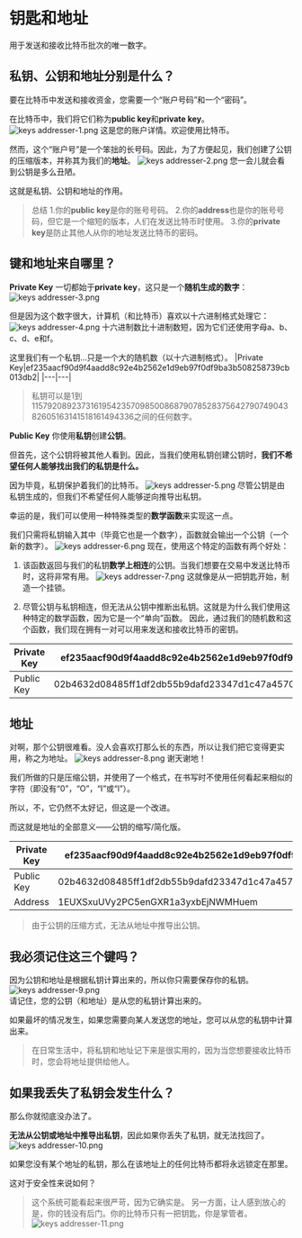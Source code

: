 # 钥匙和地址
用于发送和接收比特币批次的唯一数字。

## 私钥、公钥和地址分别是什么？
要在比特币中发送和接收资金，您需要一个“账户号码”和一个“密码”。

在比特币中，我们将它们称为**public key**和**private key**。
![keys addresser-1.png](img/keys_addresses-1%20(1).png)
这是您的账户详情。欢迎使用比特币。

然而，这个“账户号”是一个笨拙的长号码。因此，为了方便起见，我们创建了公钥的压缩版本，并称其为我们的**地址**。
![keys addresser-2.png](img/keys_addresses-2%20(1).png)
您一会儿就会看到公钥是多么丑陋。

这就是私钥、公钥和地址的作用。
>总结
1.你的**public key**是你的账号号码。
2.你的**address**也是你的账号号码，但它是一个缩短的版本，人们在发送比特币时使用。
3.你的**private key**是防止其他人从你的地址发送比特币的密码。

## 键和地址来自哪里？
**Private Key**
一切都始于**private key**，这只是一个**随机生成的数字**：
![keys addresser-3.png](img/keys_addresses-3%20(1).png)

但是因为这个数字很大，计算机（和比特币）喜欢以十六进制格式处理它：
![keys addresser-4.png](img/keys_addresses-4%20(1).png)
十六进制数比十进制数短，因为它们还使用字母a、b、c、d、e和f。

这里我们有一个私钥...只是一个大的随机数（以十六进制格式）。
|Private Key|ef235aacf90d9f4aadd8c92e4b2562e1d9eb97f0df9ba3b508258739cb013db2|
|---|---|
>私钥可以是1到115792089237316195423570985008687907852837564279074904382605163141518161494336之间的任何数字。

**Public Key**
你使用**私钥**创建**公钥**。

但首先，这个公钥将被其他人看到。因此，当我们使用私钥创建公钥时，**我们不希望任何人能够找出我们的私钥是什么。**

因为毕竟，私钥保护着我们的比特币。
![keys addresser-5.png](img/keys_addresses-5%20(1).png)
尽管公钥是由私钥生成的，但我们不希望任何人能够逆向推导出私钥。

幸运的是，我们可以使用一种特殊类型的**数学函数**来实现这一点。

我们只需将私钥输入其中（毕竟它也是一个数字），函数就会输出一个公钥（一个新的数字）。
![keys addresser-6.png](img/keys_addresses-6%20(1).png)
现在，使用这个特定的函数有两个好处：

1. 该函数返回与我们的私钥**数学上相连**的公钥。当我们想要在交易中发送比特币时，这将非常有用。
![keys addresser-7.png](img/keys_addresses-7%20(1).png)
这就像是从一把钥匙开始，制造一个挂锁。

2. 尽管公钥与私钥相连，但无法从公钥中推断出私钥。这就是为什么我们使用这种特定的数学函数，因为它是一个“单向”函数。
因此，通过我们的随机数和这个函数，我们现在拥有一对可以用来发送和接收比特币的密钥。

|Private Key|ef235aacf90d9f4aadd8c92e4b2562e1d9eb97f0df9ba3b508258739cb013db2|
|---|---|
|Public Key|02b4632d08485ff1df2db55b9dafd23347d1c47a457072a1e87be26896549a8737|

## 地址
对啊，那个公钥很难看。没人会喜欢打那么长的东西，所以让我们把它变得更实用，称之为地址。
![keys addresser-8.png](img/keys_addresses-8%20(1).png)
谢天谢地！

我们所做的只是压缩公钥，并使用了一个格式，在书写时不使用任何看起来相似的字符（即没有“0”，“O”，“I”或“l”）。

所以，不，它仍然不太好记，但这是一个改进。

而这就是地址的全部意义——公钥的缩写/简化版。

|Private Key|ef235aacf90d9f4aadd8c92e4b2562e1d9eb97f0df9ba3b508258739cb013db2|
|---|---|
|Public Key|02b4632d08485ff1df2db55b9dafd23347d1c47a457072a1e87be26896549a8737|
|Address|	1EUXSxuUVy2PC5enGXR1a3yxbEjNWMHuem|

>由于公钥的压缩方式，无法从地址中推导出公钥。

## 我必须记住这三个键吗？
因为公钥和地址是根据私钥计算出来的，所以你只需要保存你的私钥。
![keys addresser-9.png](img/keys_addresses-9%20(1).png)\
请记住，您的公钥（和地址）是从您的私钥计算出来的。

如果最坏的情况发生，如果您需要向某人发送您的地址，您可以从您的私钥中计算出来。

>在日常生活中，将私钥和地址记下来是很实用的，因为当您想要接收比特币时，您会将地址提供给他人。

## 如果我丢失了私钥会发生什么？

那么你就彻底没办法了。

**无法从公钥或地址中推导出私钥**，因此如果你丢失了私钥，就无法找回了。
![keys addresser-10.png](img/keys_addresses-10%20(1).png)

如果您没有某个地址的私钥，那么在该地址上的任何比特币都将永远锁定在那里。

这对于安全性来说如何？
>这个系统可能看起来很严苛，因为它确实是。
另一方面，让人感到放心的是，你的钱没有后门。你的比特币只有一把钥匙，你是掌管者。
![keys addresser-11.png](img/keys_addresses-11%20(1).png)